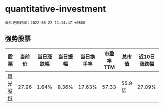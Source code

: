 # quantitative-investment

`最后更新时间：2022-08-22 11:14:47 +0800`

## 强势股票

|股票|当前价|当日涨跌幅|当日振幅|当日换手率|市盈率TTM|总市值|近10日涨跌幅|
|----|----|----|----|----|----|----|----|
|[风光股份](https://xueqiu.com/S/SZ301100)|27.96|1.64%|8.36%|17.63%|57.33|55.9亿|27.09%|
